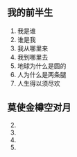 ## 我的前半生

1. 我是谁
2. 谁是我
3. 我从哪里来
4. 我到哪里去
5. 地球为什么是圆的
6. 人为什么是两条腿
7. 人生得以须尽欢

## 莫使金樽空对月

2. 
3.  
4.  
5.  

